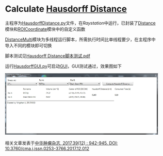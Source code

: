 # Calculate [Hausdorff Distance](https://en.wikipedia.org/wiki/Hausdorff_distance)

主程序为[HausdorffDistance.py](HausdorffDistance.py)文件，在*Raystation*中运行，已封装了[Distance](Distance.py)模块和[ROICoordinate](ROICoordinate.py)模块中的自定义函数

[DistanceMulti](DistanceMulti.py)模块为多线程运行脚本，所需执行时间比单线程要少，在主程序中导入不同的模块即可切换

脚本测试见[Hausdorff Distance脚本测试.pdf](Hausdorff%20Distance脚本测试.pdf)

运行[HausdorffGUI.py](HausdorffGUI.py)可启动[GUI](Hausdorff.xaml)，GUI测试通过，效果图如下

![GUI](example.jpg)

相关文章发表于[中华肿瘤杂志, 2017,39(12) : 942-945. DOI: 10.3760/cma.j.issn.0253-3766.2017.12.012](http://rs.yiigle.com/resource_static.jspx?contentId=1013835)